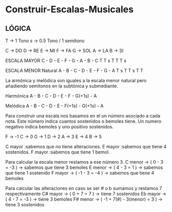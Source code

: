 # Construir-Escalas-Musicales

## LÓGICA

T -> 1 Tono
s -> 0.5 Tono / 1 semitono

C -> DO
D -> RE
E -> MI
F -> FA
G -> SOL
A -> LA
B -> SI

ESCALA MAYOR
C - D - E - F - G - A - B - C
  T   T   s   T   T   T   s
  
ESCALA MENOR
Natural
    A - B - C - D - E - F - G - A
      T   s   T   T   s   T   T

La armónica y melódica son iguales a la escala menor natural pero añadiendo semitonos en la subtónica y submediante.

Harmónica
    A - B - C - D - E - F - G(+1s) - A           
    
Melódica
    A - B - C - D - E - F(+1s) - G(+1s) - A 
    


Para construir una escala nos basamos en el un número asociado a cada nota. Este número indica cuantos sostenidos o bemoles tiene.
Un numero negativo indica bemoles y uno positivo sostenidos.

F -> -1
C -> 0
G -> 1
D -> 2
A -> 3
E -> 4
B -> 5


C mayor :sabemos que no tiene alteraciones.
E mayor :sabemos que tiene 4 sostenidos.
F mayor :sabemos que tiene 1 bemol.

Para calcular la escala menor restamos a ese número 3.
C menor -> ( 0 - 3 = -3 ) -> sabemos que tiene 3 bemoles
E menor -> ( 4 - 3 = 1 ) -> sabemos que tiene 1 sostenido
F mayor -> ( -1 - 3 = -4 ) -> sabemos que tiene 4 bemoles

Para calcular las alteraciones en caso se ser # o b sumamos y restamos 7 respectivamente
C# mayor -> ( 0 + 7 = 7 ) -> tiene 7 sostenidos
Eb mayor -> ( 4 - 7 = -3 ) -> tiene 3 bemoles
F# menor -> ( -1 + 7(#) - 3(menor) = 3 ) -> tiene 3 sostenidos
